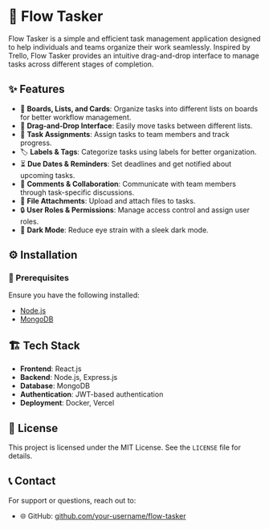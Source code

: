# 🚀 Flow Tasker

Flow Tasker is a simple and efficient task management application designed to help individuals and teams organize their work seamlessly. Inspired by Trello, Flow Tasker provides an intuitive drag-and-drop interface to manage tasks across different stages of completion.

## ✨ Features

- 📌 **Boards, Lists, and Cards**: Organize tasks into different lists on boards for better workflow management.
- 🎯 **Drag-and-Drop Interface**: Easily move tasks between different lists.
- 👥 **Task Assignments**: Assign tasks to team members and track progress.
- 🏷️ **Labels & Tags**: Categorize tasks using labels for better organization.
- ⏳ **Due Dates & Reminders**: Set deadlines and get notified about upcoming tasks.
- 💬 **Comments & Collaboration**: Communicate with team members through task-specific discussions.
- 📎 **File Attachments**: Upload and attach files to tasks.
- 🔒 **User Roles & Permissions**: Manage access control and assign user roles.
- 🌙 **Dark Mode**: Reduce eye strain with a sleek dark mode.

## ⚙️ Installation

### 📌 Prerequisites
Ensure you have the following installed:
- [Node.js](https://nodejs.org/)
- [MongoDB](https://www.mongodb.com/)

## 🏗 Tech Stack
- **Frontend**: React.js
- **Backend**: Node.js, Express.js
- **Database**: MongoDB
- **Authentication**: JWT-based authentication
- **Deployment**: Docker, Vercel

## 📜 License
This project is licensed under the MIT License. See the `LICENSE` file for details.

## 📞 Contact
For support or questions, reach out to:
- 🌐 GitHub: [github.com/your-username/flow-tasker](https://github.com/caocong2KB6)

